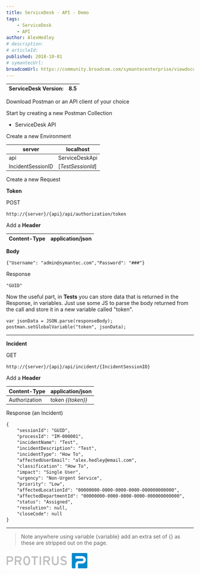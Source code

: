 ```yaml
---
title: ServiceDesk - API - Demo
tags:
    - ServiceDesk
    - API
author: AlexHedley
# description: 
# articleId: 
published: 2018-10-01
# symantecUrl:
broadcomUrl: https://community.broadcom.com/symantecenterprise/viewdocument/servicedesk-api-demo?CommunityKey=04ead5e9-3643-4118-b853-afa5a58710c6&tab=librarydocuments
---
```


<?# Markdown ?>
<?!^ "./../includes/posts/servicedesk-api.md" /?>
<?#/ Markdown ?>

| ServiceDesk Version: | 8.5 |
| --- | --- |

Download Postman or an API client of your choice
  
Start by creating a new Postman Collection

- ServiceDesk API

Create a new Environment

| server | localhost |
| --- | --- |
| api | ServiceDeskApi |
| IncidentSessionID | [*TestSessionId*] |

Create a new Request
  
**Token**
  
POST

    http://{server}/{api}/api/authorization/token

Add a **Header**

| Content-Type | application/json |
| --- | --- |

**Body**

    {"Username": "admin@symantec.com","Password": "###"}

Response

    "GUID"

Now the useful part, in **Tests** you can store data that is returned in the Response, in variables. Just use some JS to parse the body returned from the call and store it in a new variable called "token".

    var jsonData = JSON.parse(responseBody);
    postman.setGlobalVariable("token", jsonData);

---
  
**Incident**
  
GET

    http://{server}/{api}/api/incident/{IncidentSessionID}

Add a **Header**

| Content-Type | application/json |
| --- | --- |
| Authorization | token *{{token}}* |

Response (an Incident)

    {
        "sessionId": "GUID",
        "processId": "IM-000001",
        "incidentName": "Test",
        "incidentDescription": "Test",
        "incidentType": "How To",
        "affectedUserEmail": "alex.hedley@email.com",
        "classification": "How To",
        "impact": "Single User",
        "urgency": "Non-Urgent Service",
        "priority": "Low",
        "affectedLocationId": "00000000-0000-0000-0000-000000000000",
        "affectedDepartmentId": "00000000-0000-0000-0000-000000000000",
        "status": "Assigned",
        "resolution": null,
        "closeCode": null
    }

---

> Note anywhere using variable {variable} add an extra set of {} as these are stripped out on the page.

[![Protirus](images\Protirus.png)](https://www.protirus.com/)
